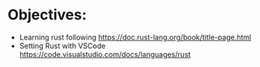 # Objectives:

- Learning rust following https://doc.rust-lang.org/book/title-page.html
- Setting Rust with VSCode https://code.visualstudio.com/docs/languages/rust
